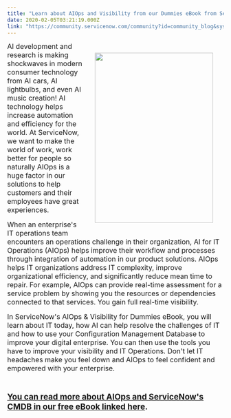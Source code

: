 ```yaml
---
title: "Learn about AIOps and Visibility from our Dummies eBook from ServiceNow"
date: 2020-02-05T03:21:19.000Z
link: "https://community.servicenow.com/community?id=community_blog&sys_id=b42dcbc5dbfec4d8d58ea345ca96192d"
---
```

<p><a href="https://www.servicenow.com/lpebk/aiops-visibility-dummies.html" target="ai" rel="noopener noreferrer nofollow"><img style="max-width: 100%; max-height: 480px; float: right; margin: 25px;" src="https://community.servicenow.com/beb25b45db7608d8d58ea345ca961955.iix" width="275" height="395" /></a><span style="font-size: 12pt;">AI development and research is making shockwaves in modern consumer technology from AI cars, AI lightbulbs, and even AI music creation! AI technology helps increase automation and efficiency for the world. At ServiceNow, we want to make the world of work, work better for people so naturally AIOps is a huge factor in our solutions to help customers and their employees have great experiences.</span></p>
<p><span style="font-size: 12pt;">When an enterprise&#39;s IT operations team encounters an operations challenge in their organization, AI for IT Operations (AIOps) helps improve their workflow and processes through integration of automation in our product solutions. AIOps helps IT organizations address IT complexity, improve organizational efficiency, and significantly reduce mean time to repair. For example, AIOps can provide real-time assessment for a service problem by showing you the resources or dependencies connected to that services. You gain full real-time visibility.</span></p>
<p><span style="font-size: 12pt;">In ServiceNow&#39;s AIOps &amp; Visibility for Dummies eBook, you will learn about IT today, how AI can help resolve the challenges of IT and how to use your Configuration Management Database to improve your digital enterprise. You can then use the tools you have to improve your visibility and IT Operations. Don&#39;t let IT headaches make you feel down and AIOps to feel confident and empowered with your enterprise.</span></p>
<p> </p>
<p><span style="font-size: 14pt;"><strong><a href="https://www.servicenow.com/lpebk/aiops-visibility-dummies.html" target="_blank" rel="noopener noreferrer nofollow">You can read more about AIOps and ServiceNow&#39;s CMDB in our free eBook linked here</a>.</strong></span></p>